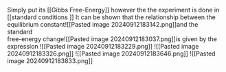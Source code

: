 Simply put its [[Gibbs Free-Energy]] however the the experiment is done in [[standard conditions ]]
It can be shown that the relationship between the equilibrium constant![[Pasted image 20240912183142.png]]and the standard  
free-energy change![[Pasted image 20240912183037.png]]is given by the expression 
![[Pasted image 20240912183229.png]]
![[Pasted image 20240912183326.png]]
![[Pasted image 20240912183646.png]]
![[Pasted image 20240912183833.png]]



